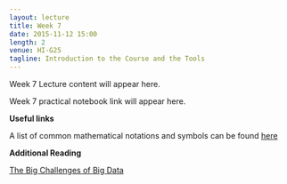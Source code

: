 ```yaml
---
layout: lecture
title: Week 7
date: 2015-11-12 15:00
length: 2
venue: HI-G25
tagline: Introduction to the Course and the Tools
---
```


Week 7 Lecture content will appear here.

Week 7 practical notebook link will appear here.

**Useful links**

A list of common mathematical notations and symbols can be found [here](https://en.wikipedia.org/wiki/List_of_mathematical_symbols)

**Additional Reading**

[The Big Challenges of Big Data](https://github.com/sods/bioinformatics/blob/gh-pages/assets/Big_Data_Biology.pdf)
